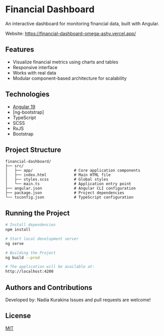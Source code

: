 # Financial Dashboard

An interactive dashboard for monitoring financial data, built with Angular.

Website: https://financial-dashboard-omega-ashy.vercel.app/

## Features

- Visualize financial metrics using charts and tables
- Responsive interface
- Works with real data
- Modular component-based architecture for scalability

## Technologies

- [Angular 19](https://angular.io/)
- [ng-bootstrap]
- TypeScript
- SCSS
- RxJS
- Bootstrap

## Project Structure

```
financial-dashboard/
├── src/
│   ├── app/                  # Core application components
│   ├── index.html            # Main HTML file
│   ├── styles.scss           # Global styles
│   └── main.ts               # Application entry point
├── angular.json              # Angular CLI configuration
├── package.json              # Project dependencies
└── tsconfig.json             # TypeScript configuration
```

## Running the Project

```bash
# Install dependencies
npm install

# Start local development server
ng serve

# Building the Project
ng build --prod

# The application will be available at:
http://localhost:4200
```

## Authors and Contributions

Developed by: Nadia Kurakina
Issues and pull requests are welcome!

## License

[MIT](LICENSE)
